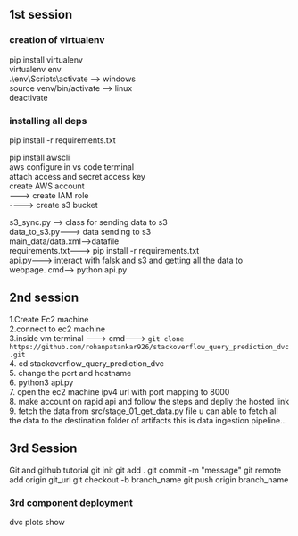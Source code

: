 

## 1st session
### creation of virtualenv<br>
pip install virtualenv<br>
virtualenv env <br>
.\env\Scripts\activate --> windows<br>
source venv/bin/activate --> linux<br>
deactivate<br>

### installing all deps<br>
pip install -r requirements.txt<br>


pip install awscli<br>
aws configure in vs code terminal <br>
attach access and secret access key<br>
create AWS account<br>
---> create IAM role<br>
----> create s3 bucket<br>

s3_sync.py --> class for sending data to s3<br>
data_to_s3.py---> data sending to s3<br>
main_data/data.xml-->datafile<br>
requirements.txt---> pip install -r requirements.txt<br>
api.py---> interact with falsk and s3 and getting all the data to<br> webpage.  cmd--> python api.py<br>



## 2nd session

1.Create Ec2 machine <br>
2.connect to ec2 machine<br>
3.inside vm terminal ---> cmd---> `git clone https://github.com/rohanpatankar926/stackoverflow_query_prediction_dvc.git`<br>
4. cd stackoverflow_query_prediction_dvc<br>
5. change the port and hostname<br>
6. python3 api.py<br>
7. open the ec2 machine ipv4 url with port mapping to 8000<br>
8. make account on rapid api and follow the steps and depliy the hosted link <br>
9. fetch the data from src/stage_01_get_data.py file u can able to fetch all the data to the destination folder of artifacts this is data ingestion pipeline...

## 3rd Session

Git and github tutorial
git init
git add .
git commit -m "message"
git remote add origin git_url 
git checkout -b branch_name
git push origin branch_name


### 3rd component deployment
dvc plots show 